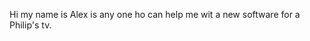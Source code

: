 Hi my name is Alex is any one ho can help me wit a new software for a Philip's tv.
<!---
1991alex/1991alex is a ✨ special ✨ repository because its `README.md` (this file) appears on your GitHub profile.
You can click the Preview link to take a look at your changes.
--->
